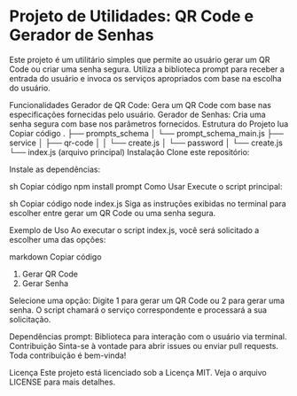 # Projeto de Utilidades: QR Code e Gerador de Senhas
Este projeto é um utilitário simples que permite ao usuário gerar um QR Code ou criar uma senha segura. Utiliza a biblioteca prompt para receber a entrada do usuário e invoca os serviços apropriados com base na escolha do usuário.

Funcionalidades
Gerador de QR Code: Gera um QR Code com base nas especificações fornecidas pelo usuário.
Gerador de Senhas: Cria uma senha segura com base nos parâmetros fornecidos.
Estrutura do Projeto
lua
Copiar código
.
├── prompts_schema
│   └── prompt_schema_main.js
├── service
│   ├── qr-code
│   │   └── create.js
│   └── password
│       └── create.js
└── index.js (arquivo principal)
Instalação
Clone este repositório:


Instale as dependências:

sh
Copiar código
npm install prompt
Como Usar
Execute o script principal:

sh
Copiar código
node index.js
Siga as instruções exibidas no terminal para escolher entre gerar um QR Code ou uma senha segura.

Exemplo de Uso
Ao executar o script index.js, você será solicitado a escolher uma das opções:

markdown
Copiar código
1. Gerar QR Code
2. Gerar Senha

Selecione uma opção: 
Digite 1 para gerar um QR Code ou 2 para gerar uma senha. O script chamará o serviço correspondente e processará a sua solicitação.

Dependências
prompt: Biblioteca para interação com o usuário via terminal.
Contribuição
Sinta-se à vontade para abrir issues ou enviar pull requests. Toda contribuição é bem-vinda!

Licença
Este projeto está licenciado sob a Licença MIT. Veja o arquivo LICENSE para mais detalhes.
